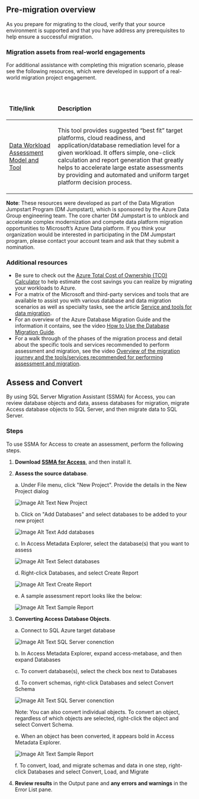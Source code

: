## Pre-migration overview

As you prepare for migrating to the cloud, verify that your source environment is supported and that you have address any prerequisites to help ensure a successful migration.

### Migration assets from real-world engagements

For additional assistance with completing this migration scenario, please see the following resources, which were developed in support of a real-world migration project engagement.<br>

<br>
<table width="100%">
<thead>
<tr>
<td width="18%">
<p><strong>Title/link</strong></p>
</td>
<td width="59%">
<p><strong>Description</strong></p>
</td>
</tr>
</thead>
<tbody>
<tr>
<td width="18%">
<p><a href="https://github.com/Microsoft/DataMigrationTeam/tree/master/Data%20Workload%20Assessment%20Model%20and%20Tool">Data Workload Assessment Model and Tool</a></p>
</td>
<td width="59%">
<p>This tool provides suggested &ldquo;best fit&rdquo; target platforms, cloud readiness, and application/database remediation level for a given workload. It offers simple, one-click calculation and report generation that greatly helps to accelerate large estate assessments by providing and automated and uniform target platform decision process.</p>
</td>
</tr>
</tbody>
</table>

**Note**: These resources were developed as part of the Data Migration Jumpstart Program (DM Jumpstart), which is sponsored by the Azure Data Group engineering team. The core charter DM Jumpstart is to unblock and accelerate complex modernization and compete data platform migration opportunities to Microsoft’s Azure Data platform. If you think your organization would be interested in participating in the DM Jumpstart program, please contact your account team and ask that they submit a nomination.

### Additional resources

- Be sure to check out the [Azure Total Cost of Ownership (TCO) Calculator](https://aka.ms/azure-tco) to help estimate the cost savings you can realize by migrating your workloads to Azure.
- For a matrix of the Microsoft and third-party services and tools that are available to assist you with various database and data migration scenarios as well as specialty tasks, see the article [Service and tools for data migration](https://docs.microsoft.com/azure/dms/dms-tools-matrix).
- For an overview of the Azure Database Migration Guide and the information it contains, see the video [How to Use the Database Migration Guide](https://azure.microsoft.com/resources/videos/how-to-use-the-azure-database-migration-guide/).
- For a walk through of the phases of the migration process and detail about the specific tools and services recommended to perform assessment and migration, see the video [Overview of the migration journey and the tools/services recommended for performing assessment and migration](https://azure.microsoft.com/resources/videos/overview-of-migration-and-recommended-tools-services/).

## Assess and Convert

By using SQL Server Migration Assistant (SSMA) for Access, you can review database objects and data, assess databases for migration, migrate Access database objects to SQL Server, and then migrate data to SQL Server.

### Steps

To use SSMA for Access to create an assessment, perform the following steps.

1. **Download [SSMA for Access](https://www.microsoft.com/en-us/download/details.aspx?id=54255)**, and then install it.

2. **Assess the source database**.

    a. Under File menu, click "New Project". Provide the details in the New Project dialog
    
    ![Image Alt Text New Project](https://mpbdevcontent.azureedge.net/Images/scenario-assets/accessnewprojectsqlazure.png)
    
    b. Click on "Add Databases" and select databases to be added to your new project
    
    ![Image Alt Text Add databases](https://mpbdevcontent.azureedge.net/Images/scenario-assets/accessadddb.png)
    
    c. In Access Metadata Explorer, select the database(s) that you want to assess
    
    ![Image Alt Text Select databases](https://mpbdevcontent.azureedge.net/Images/scenario-assets/accessselectdb.png)
    
    d. Right-click Databases, and select Create Report
    
     ![Image Alt Text Create Report](https://mpbdevcontent.azureedge.net/Images/scenario-assets/accesscreatereport.png)
    
    e. A sample assessment report looks like the below:
    
    ![Image Alt Text Sample Report](https://mpbdevcontent.azureedge.net/Images/scenario-assets/accesssamplereport.png)

3. **Converting Access Database Objects**. 

    a. Connect to SQL Azure target database
    
     ![Image Alt Text SQL Server conenction](https://mpbdevcontent.azureedge.net/Images/scenario-assets/accessconnecttosqlazure.png)
    
    b. In Access Metadata Explorer, expand access-metabase, and then expand Databases
       
    c. To convert database(s), select the check box next to Databases
      
    d. To convert schemas, right-click Databases and select Convert Schema
    
    ![Image Alt Text SQL Server conenction](https://mpbdevcontent.azureedge.net/Images/scenario-assets/accessconvertschema.png)

    Note: You can also convert individual objects. To convert an object, regardless of which objects are selected, right-click the object and select Convert Schema. 

    e. When an object has been converted, it appears bold in Access Metadata Explorer. 
    
    ![Image Alt Text Sample Report](https://mpbdevcontent.azureedge.net/Images/scenario-assets/accessconvertcomplete.png)
    
    f. To convert, load, and migrate schemas and data in one step, right-click Databases and select Convert, Load, and Migrate

4. **Review results** in the Output pane and **any errors and warnings** in the Error List pane.
